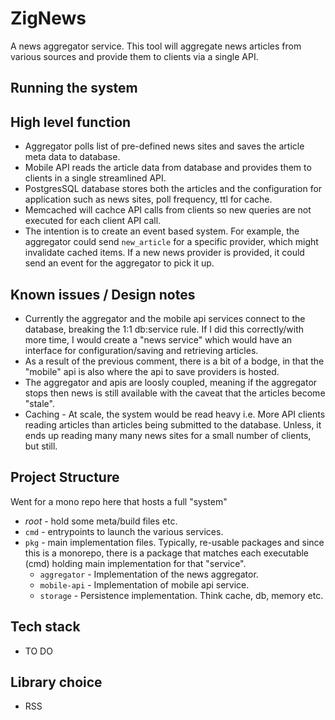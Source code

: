# ZigNews

A news aggregator service. This tool will aggregate news articles from various sources and provide them to clients via a single API.

## Running the system

## High level function

* Aggregator polls list of pre-defined news sites and saves the article meta data to database.
* Mobile API reads the article data from database and provides them to clients in a single streamlined API.
* PostgresSQL database stores both the articles and the configuration for application such as news sites, poll frequency, ttl for cache.
* Memcached will cachce API calls from clients so new queries are not executed for each client API call.
* The intention is to create an event based system. For example, the aggregator could send `new_article` for a specific provider, which might invalidate cached items. If a new news provider is provided, it could send an event for the aggregator to pick it up.

## Known issues / Design notes

* Currently the aggregator and the mobile api services connect to the database, breaking the 1:1 db:service rule. If I did this correctly/with more time, I would create a "news service" which would have an interface for configuration/saving and retrieving articles.
* As a result of the previous comment, there is a bit of a bodge, in that the "mobile" api is also where the api to save providers is hosted.
* The aggregator and apis are loosly coupled, meaning if the aggregator stops then news is still available with the caveat that the articles become "stale".
* Caching - At scale, the system would be read heavy i.e. More API clients reading articles than articles being submitted to the database. Unless, it ends up reading many many news sites for a small number of clients, but still.

## Project Structure

Went for a mono repo here that hosts a full "system"

* _root_ - hold some meta/build files etc.
* `cmd` - entrypoints to launch the various services.
* `pkg` - main implementation files. Typically, re-usable packages and since this is a monorepo, there is a package that matches each executable (cmd) holding main implementation for that "service".
  * `aggregator` - Implementation of the news aggregator.
  * `mobile-api` - Implementation of mobile api service.
  * `storage` - Persistence implementation. Think cache, db, memory etc.

## Tech stack

* TO DO

## Library choice

* RSS
